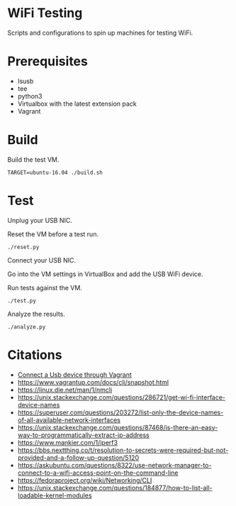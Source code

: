 # WiFi Testing

Scripts and configurations to spin up machines for testing WiFi.

# Prerequisites

* lsusb
* tee
* python3
* Virtualbox with the latest extension pack
* Vagrant

# Build

Build the test VM.

```
TARGET=ubuntu-16.04 ./build.sh
```

# Test

Unplug your USB NIC.

Reset the VM before a test run.

```
./reset.py
```

Connect your USB NIC.

Go into the VM settings in VirtualBox and add the USB WiFi device.

Run tests against the VM.

```
./test.py
```

Analyze the results.

```
./analyze.py
```

# Citations

* [Connect a Usb device through Vagrant](https://code-chronicle.blogspot.com/2014/08/connect-usb-device-through-vagrant.html)
* https://www.vagrantup.com/docs/cli/snapshot.html
* https://linux.die.net/man/1/nmcli
* https://unix.stackexchange.com/questions/286721/get-wi-fi-interface-device-names
* https://superuser.com/questions/203272/list-only-the-device-names-of-all-available-network-interfaces
* https://unix.stackexchange.com/questions/87468/is-there-an-easy-way-to-programmatically-extract-ip-address
* https://www.mankier.com/1/iperf3
* https://bbs.nextthing.co/t/resolution-to-secrets-were-required-but-not-provided-and-a-follow-up-question/5120
* https://askubuntu.com/questions/8322/use-network-manager-to-connect-to-a-wifi-access-point-on-the-command-line
* https://fedoraproject.org/wiki/Networking/CLI
* https://unix.stackexchange.com/questions/184877/how-to-list-all-loadable-kernel-modules

